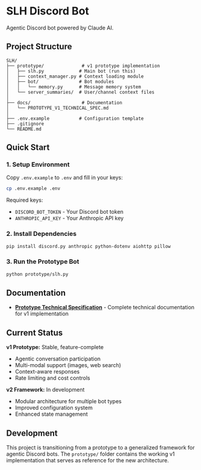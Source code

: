 # SLH Discord Bot

Agentic Discord bot powered by Claude AI.

## Project Structure

```
SLH/
├── prototype/              # v1 prototype implementation
│   ├── slh.py             # Main bot (run this)
│   ├── context_manager.py # Context loading module
│   ├── bot/               # Bot modules
│   │   └── memory.py      # Message memory system
│   └── server_summaries/  # User/channel context files
│
├── docs/                   # Documentation
│   └── PROTOTYPE_V1_TECHNICAL_SPEC.md
│
├── .env.example           # Configuration template
├── .gitignore
└── README.md
```

## Quick Start

### 1. Setup Environment

Copy `.env.example` to `.env` and fill in your keys:

```bash
cp .env.example .env
```

Required keys:
- `DISCORD_BOT_TOKEN` - Your Discord bot token
- `ANTHROPIC_API_KEY` - Your Anthropic API key

### 2. Install Dependencies

```bash
pip install discord.py anthropic python-dotenv aiohttp pillow
```

### 3. Run the Prototype Bot

```bash
python prototype/slh.py
```

## Documentation

- **[Prototype Technical Specification](docs/PROTOTYPE_V1_TECHNICAL_SPEC.md)** - Complete technical documentation for v1 implementation

## Current Status

**v1 Prototype:** Stable, feature-complete
- Agentic conversation participation
- Multi-modal support (images, web search)
- Context-aware responses
- Rate limiting and cost controls

**v2 Framework:** In development
- Modular architecture for multiple bot types
- Improved configuration system
- Enhanced state management

## Development

This project is transitioning from a prototype to a generalized framework for agentic Discord bots. The `prototype/` folder contains the working v1 implementation that serves as reference for the new architecture.
